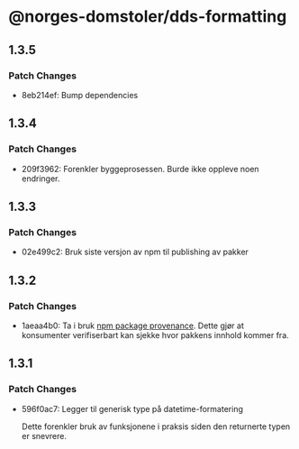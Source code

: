 # @norges-domstoler/dds-formatting

## 1.3.5

### Patch Changes

- 8eb214ef: Bump dependencies

## 1.3.4

### Patch Changes

- 209f3962: Forenkler byggeprosessen. Burde ikke oppleve noen endringer.

## 1.3.3

### Patch Changes

- 02e499c2: Bruk siste versjon av npm til publishing av pakker

## 1.3.2

### Patch Changes

- 1aeaa4b0: Ta i bruk [npm package provenance](https://github.blog/2023-04-19-introducing-npm-package-provenance/).
  Dette gjør at konsumenter verifiserbart kan sjekke hvor pakkens innhold kommer fra.

## 1.3.1

### Patch Changes

- 596f0ac7: Legger til generisk type på datetime-formatering

  Dette forenkler bruk av funksjonene i praksis siden den returnerte typen er snevrere.
